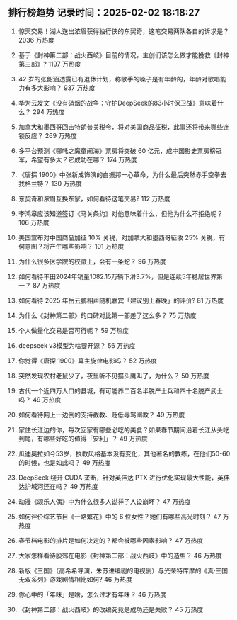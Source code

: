 
## 排行榜趋势 记录时间：2025-02-02 18:18:27
  
  1. 惊天交易！湖人送出浓眉获得独行侠的东契奇，这笔交易两队各自的诉求是？ 2036 万热度
    
  2. 基于《封神第二部：战火西岐》目前的情况，主创们该怎么做才能挽救《封神第三部》? 1197 万热度
    
  3. 42 岁的张韶涵透露已有退休计划，称歌手的嗓子是有年龄的，年龄对歌唱能力有多大影响？ 937 万热度
    
  4. 华为云发文《没有硝烟的战争：守护DeepSeek的83小时保卫战》意味着什么？ 294 万热度
    
  5. 加拿大和墨西哥回击特朗普关税令，将对美国商品征税，此事还将带来哪些连锁反应？ 269 万热度
    
  6. 多平台预测《哪吒之魔童闹海》票房将突破 60 亿元，成中国影史票房榜冠军，希望有多大？它成功在哪？ 174 万热度
    
  7. 《唐探 1900》中张新成饰演的白振邦一心革命，为什么最后突然赤手空拳去找格兰特？ 130 万热度
    
  8. 东契奇和浓眉互换东家，如何看待这笔交易? 112 万热度
    
  9. 李鸿章应该知道签订《马关条约》对他意味着什么，但他为什么不拒绝呢？ 106 万热度
    
  10. 美国宣布对中国商品加征 10% 关税，对加拿大和墨西哥征收 25% 关税，有何意图？将产生哪些影响？ 101 万热度
    
  11. 为什么很多医学院的校徽上，会有一条蛇？ 96 万热度
    
  12. 如何看待丰田2024年销量1082.15万辆下滑3.7%，但是连续5年稳居世界第一？ 87 万热度
    
  13. 如何看待 2025 年岳云鹏相声随机嘉宾「建议别上春晚」的评价? 81 万热度
    
  14. 为什么《封神第二部》的口碑对比第一部差了这么多？ 75 万热度
    
  15. 个人做量化交易是否可行呢？ 59 万热度
    
  16. deepseek v3模型为啥要开源？ 56 万热度
    
  17. 你觉得《唐探 1900》算主旋律电影吗？ 52 万热度
    
  18. 突然发现农村老鼠少了，夜里听不见猫头鹰叫了，为什么？ 50 万热度
    
  19. 古代一个近四万人口的县城，有可能养二百名半脱产士兵和四十名脱产武士吗？ 49 万热度
    
  20. 如何看待网上一边倒的支持截教、贬低辱骂阐教？ 49 万热度
    
  21. 家住长江边的你，每次回家有哪些必吃的美食？如果春节期间沿着长江从头吃到尾，有哪些好吃的值得「安利」？ 49 万热度
    
  22. 瓜迪奥拉如今53岁，执教风格基本没有变化，其他著名的教练，在他们50-60的时候，也是如此吗？ 49 万热度
    
  23. DeepSeek 绕开 CUDA 垄断，针对英伟达 PTX 进行优化实现最大性能，英伟达护城河还在吗？ 49 万热度
    
  24. 动漫《颂乐人偶》中为什么很多人说祥子人设崩坏？ 47 万热度
    
  25. 如何评价综艺节目《一路繁花》中的 6 位女性？她们有哪些高光时刻？ 47 万热度
    
  26. 春节档电影的排片是如何决定的？都会被哪些因素影响？ 47 万热度
    
  27. 大家怎样看待殷郊在电影《封神第二部：战火西岐》中的造型？ 46 万热度
    
  28. 新版《三国》（高希希导演，朱苏进编剧的电视剧）与光荣特库摩的《真·三国无双系列》游戏剧情相比如何? 46 万热度
    
  29. 你心中的「年味」是啥，怎么过才有年味？ 46 万热度
    
  30. 《封神第二部：战火西岐》的改编究竟是成功还是失败？ 45 万热度
    
